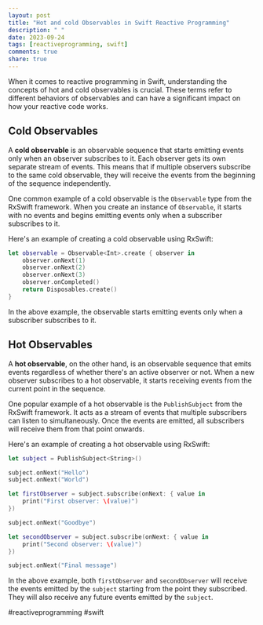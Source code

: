 ```yaml
---
layout: post
title: "Hot and cold Observables in Swift Reactive Programming"
description: " "
date: 2023-09-24
tags: [reactiveprogramming, swift]
comments: true
share: true
---
```


When it comes to reactive programming in Swift, understanding the concepts of hot and cold observables is crucial. These terms refer to different behaviors of observables and can have a significant impact on how your reactive code works.

## Cold Observables

A **cold observable** is an observable sequence that starts emitting events only when an observer subscribes to it. Each observer gets its own separate stream of events. This means that if multiple observers subscribe to the same cold observable, they will receive the events from the beginning of the sequence independently.

One common example of a cold observable is the `Observable` type from the RxSwift framework. When you create an instance of `Observable`, it starts with no events and begins emitting events only when a subscriber subscribes to it.

Here's an example of creating a cold observable using RxSwift:

```swift
let observable = Observable<Int>.create { observer in
    observer.onNext(1)
    observer.onNext(2)
    observer.onNext(3)
    observer.onCompleted()
    return Disposables.create()
}
```

In the above example, the observable starts emitting events only when a subscriber subscribes to it.

## Hot Observables

A **hot observable**, on the other hand, is an observable sequence that emits events regardless of whether there's an active observer or not. When a new observer subscribes to a hot observable, it starts receiving events from the current point in the sequence.

One popular example of a hot observable is the `PublishSubject` from the RxSwift framework. It acts as a stream of events that multiple subscribers can listen to simultaneously. Once the events are emitted, all subscribers will receive them from that point onwards.

Here's an example of creating a hot observable using RxSwift:

```swift
let subject = PublishSubject<String>()

subject.onNext("Hello")
subject.onNext("World")

let firstObserver = subject.subscribe(onNext: { value in
    print("First observer: \(value)")
})

subject.onNext("Goodbye")

let secondObserver = subject.subscribe(onNext: { value in
    print("Second observer: \(value)")
})

subject.onNext("Final message")
```

In the above example, both `firstObserver` and `secondObserver` will receive the events emitted by the `subject` starting from the point they subscribed. They will also receive any future events emitted by the `subject`.

#reactiveprogramming #swift